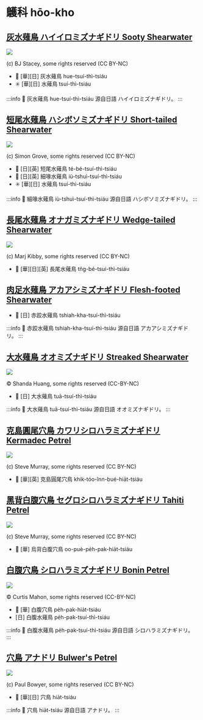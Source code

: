 # 鸌科 hōo-kho

## [灰水薙鳥 ハイイロミズナギドリ Sooty Shearwater](https://ebird.org/species/sooshe)

![](https://inaturalist-open-data.s3.amazonaws.com/photos/228400/medium.jpg)

(c) BJ Stacey, some rights reserved (CC BY-NC)

- 🎯 [華][日] 灰水薙鳥 hue-tsuí-thì-tsiáu
- ✳️ [華][日] 水薙鳥 tsuí-thì-tsiáu

:::info
📍 灰水薙鳥 hue-tsuí-thì-tsiáu 源自日語 ハイイロミズナギドリ。
:::

## [短尾水薙鳥 ハシボソミズナギドリ Short-tailed Shearwater](https://ebird.org/species/shtshe)

![](https://inaturalist-open-data.s3.amazonaws.com/photos/12836629/medium.jpg)

(c) Simon Grove, some rights reserved (CC BY-NC)

- 🎯 [日][英] 短尾水薙鳥 té-bé-tsuí-thì-tsiáu
- 🎯 [日][英] 細喙水薙鳥 iù-tshuì-tsuí-thì-tsiáu
- ✳️ [華][日] 水薙鳥 tsuí-thì-tsiáu

:::info
📍 細喙水薙鳥 iù-tshuì-tsuí-thì-tsiáu 源自日語 ハシボソミズナギドリ。
:::

## [長尾水薙鳥 オナガミズナギドリ Wedge-tailed Shearwater](https://ebird.org/species/wetshe)

![](https://inaturalist-open-data.s3.amazonaws.com/photos/20021/medium.jpg)

(c) Marj Kibby, some rights reserved (CC BY-NC)

- 🎯 [華][日][英] 長尾水薙鳥 tn̂g-bé-tsuí-thì-tsiáu

## [肉足水薙鳥 アカアシミズナギドリ Flesh-footed Shearwater](https://ebird.org/species/flfshe)

- 🎯 [日] 赤跤水薙鳥 tshiah-kha-tsuí-thì-tsiáu

:::info
📍 赤跤水薙鳥 tshiah-kha-tsuí-thì-tsiáu 源自日語 アカアシミズナギドリ。
:::

## [大水薙鳥 オオミズナギドリ Streaked Shearwater](https://ebird.org/species/strshe)

![](https://inaturalist-open-data.s3.amazonaws.com/photos/363917117/original.jpg)

© Shanda Huang, some rights reserved (CC-BY-NC)

- 🎯 [日] 大水薙鳥 tuā-tsuí-thì-tsiáu

:::info
📍 大水薙鳥 tuā-tsuí-thì-tsiáu 源自日語 オオミズナギドリ。
:::

## [克島圓尾穴鳥 カワリシロハラミズナギドリ Kermadec Petrel](https://ebird.org/species/kerpet)

![](https://inaturalist-open-data.s3.amazonaws.com/photos/258918791/medium.jpg)

(c) Steve Murray, some rights reserved (CC BY-NC)

- 🎯 [華][英] 克島圓尾穴鳥 khik-tóo-înn-bué-hia̍t-tsiáu

## [黑背白腹穴鳥 セグロシロハラミズナギドリ Tahiti Petrel](https://ebird.org/species/tahpet1)

![](https://inaturalist-open-data.s3.amazonaws.com/photos/258933661/medium.jpg)

(c) Steve Murray, some rights reserved (CC BY-NC)

- 🎯 [華] 烏背白腹穴鳥 oo-puè-pe̍h-pak-hia̍t-tsiáu

## [白腹穴鳥 シロハラミズナギドリ Bonin Petrel](https://ebird.org/species/bonpet)

![](https://inaturalist-open-data.s3.amazonaws.com/photos/255033022/large.jpeg)

© Curtis Mahon, some rights reserved (CC-BY-NC)

- 🎯 [華] 白腹穴鳥 pe̍h-pak-hia̍t-tsiáu
- [日] 白腹水薙鳥 pe̍h-pak-tsuí-thì-tsiáu

:::info
📍 白腹水薙鳥 pe̍h-pak-tsuí-thì-tsiáu 源自日語 シロハラミズナギドリ。
:::

## [穴鳥 アナドリ Bulwer's Petrel](https://ebird.org/species/bulpet)

![](https://inaturalist-open-data.s3.amazonaws.com/photos/57227802/medium.jpg)

(c) Paul Bowyer, some rights reserved (CC BY-NC)

- 🎯 [華][日] 穴鳥 hia̍t-tsiáu

:::info
📍 穴鳥 hia̍t-tsiáu 源自日語 アナドリ。
:::
